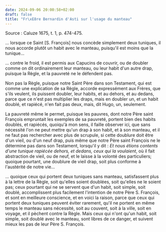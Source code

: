 ```yaml
---
date: 2024-09-06 20:00:58+02:00
draft: false
title: "Fr\xE8re Bernardin d'Asti sur l'usage du manteau"
---
```





Source : Caluze 1675, t. 1, p. 474-475.

... lorsque ce Saint [S. François] nous concède simplement deux tuniques, il nous accorde plutôt un habit avec le manteau, puisqu'il est moins que la tunique...

... contre le froid, il est permis aux Capucins de couvrir, ou de doubler comme on dit ordinairement leur manteau, ou leur habit d'un autre drap, puisque la Règle, et la pauvreté ne le défendent pas. 

Non pas la Règle, puisque notre Saint Père dans son Testament, qui est comme une explication de sa Règle, accorde expressément aux Frères, que s'ils veulent, ils puissent doubler, leur habits, et au dehors, et au dedans, parce que ce n'est pas multiplier les draps, mais en doubler un, et un habit doublé, et rapiécé, n'en fait pas deux, mais, dit Hugo, un, seulement. 

La pauvreté même le permet, puisque les pauvres, dont notre Père saint François empruntait les exemples de sa pauvreté, portent bien des habits doublés, et rapiécés, quoiqu'à mon sens, il faille observer ici, que sans nécessité l'on ne peut mettre qu'un drap à son habit, et à son manteau, et il ne faut pas rechercher avec plus de scrupule, si cette doublure doit être d'un vieil, ou d'un neuf drap, puis même que notre Père saint François ne le détermine pas dans son Testament, lorsqu'il y dit : *Et nous étions contents d'une tunique rapiécée dehors, et dedans, ceux qui la voulaient*, où il fait abstraction de vieil, ou de neuf, et le laisse à la volonté des particuliers; quoique pourtant, une doublure de vieil drap, soit plus conforme à l'austérité de notre vie...

... quoique ceux qui portent deux tuniques sans manteau, satisfassent plus à la lettre de la Règle, soit qu'elles soient doublées, soit qu'elles ne le soient pas; ceux pourtant qui ne se servent que d'un habit, soit simple, soit doublé, accomplissent plus facilement l'intention de notre Père S. François, et sont en meilleure conscience, et en voici la raison, parce que ceux qui portent deux tuniques peuvent éviter rarement, qu'il ne portent en même temps le manteau sans nécessité, soit au couvent, soit à la ville, soit en voyage, et il pèchent contre la Règle. Mais ceux qui n'ont qu'un habit, soit simple, soit doublé avec le manteau, sont libres de ce danger, et suivent mieux les pas de leur Père S. François.

